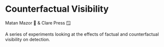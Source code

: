 # Counterfactual Visibility
Matan Mazor 🧱 & Clare Press 🪟

A series of experiments looking at the effects of factual and counterfactual visibility on detection.
